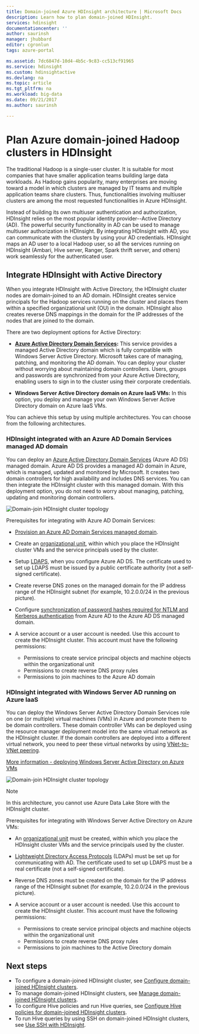 ```yaml
---
title: Domain-joined Azure HDInsight architecture | Microsoft Docs
description: Learn how to plan domain-joined HDInsight.
services: hdinsight
documentationcenter: ''
author: saurinsh
manager: jhubbard
editor: cgronlun
tags: azure-portal

ms.assetid: 7dc6847d-10d4-4b5c-9c83-cc513cf91965
ms.service: hdinsight
ms.custom: hdinsightactive
ms.devlang: na
ms.topic: article
ms.tgt_pltfrm: na
ms.workload: big-data
ms.date: 09/21/2017
ms.author: saurinsh

---
```

# Plan Azure domain-joined Hadoop clusters in HDInsight

The traditional Hadoop is a single-user cluster. It is suitable for most companies that have smaller application teams building large data workloads. As Hadoop gains popularity, many enterprises are moving toward a model in which clusters are managed by IT teams and multiple application teams share clusters. Thus, functionalities involving multiuser clusters are among the most requested functionalities in Azure HDInsight.

Instead of building its own multiuser authentication and authorization, HDInsight relies on the most popular identity provider--Active Directory (AD). The powerful security functionality in AD can be used to manage multiuser authorization in HDInsight. By integrating HDInsight with AD, you can communicate with the clusters by using your AD credentials. HDInsight maps an AD user to a local Hadoop user, so all the services running on HDInsight (Ambari, Hive server, Ranger, Spark thrift server, and others) work seamlessly for the authenticated user.

## Integrate HDInsight with Active Directory

When you integrate HDInsight with Active Directory, the HDInsight cluster nodes are domain-joined to an AD domain. HDInsight creates service principals for the Hadoop services running on the cluster and places them within a specified organizational unit (OU) in the domain. HDInsight also creates reverse DNS mappings in the domain for the IP addresses of the nodes that are joined to the domain.

There are two deployment options for Active Directory:
* **[Azure Active Directory Domain Services](../active-directory-domain-services/active-directory-ds-overview.md):** This service provides a managed Active Directory domain which is fully compatible with Windows Server Active Directory. Microsoft takes care of managing, patching, and monitoring the AD domain. You can deploy your cluster without worrying about maintaining domain controllers. Users, groups and passwords are synchronized from your Azure Active Directory, enabling users to sign in to the cluster using their corporate credentials.

* **Windows Server Active Directory domain on Azure IaaS VMs:** In this option, you deploy and manage your own Windows Server Active Directory domain on Azure IaaS VMs. 

You can achieve this setup by using multiple architectures. You can choose from the following architectures.


### HDInsight integrated with an Azure AD Domain Services managed AD domain
You can deploy an [Azure Active Directory Domain Services](../active-directory-domain-services/active-directory-ds-overview.md) (Azure AD DS) managed domain. Azure AD DS provides a managed AD domain in Azure, which is managed, updated and monitored by Microsoft. It creates two domain controllers for high availability and includes DNS services. You can then integrate the HDInsight cluster with this managed domain. With this deployment option, you do not need to worry about managing, patching, updating and monitoring domain controllers.

![Domain-join HDInsight cluster topology](./media/hdinsight-domain-joined-architecture/hdinsight-domain-joined-architecture_2.png)

Prerequisites for integrating with Azure AD Domain Services:

* [Provision an Azure AD Domain Services managed domain](../active-directory-domain-services/active-directory-ds-getting-started.md).
* Create an [organizational unit](../active-directory-domain-services/active-directory-ds-admin-guide-create-ou.md), within which you place the HDInsight cluster VMs and the service principals used by the cluster.
* Setup [LDAPS](../active-directory-domain-services/active-directory-ds-admin-guide-configure-secure-ldap.md), when you configure Azure AD DS. The certificate used to set up LDAPS must be issued by a public certificate authority (not a self-signed certificate).
* Create reverse DNS zones on the managed domain for the IP address range of the HDInsight subnet (for example, 10.2.0.0/24 in the previous picture).
* Configure [synchronization of password hashes required for NTLM and Kerberos authentication](../active-directory-domain-services/active-directory-ds-getting-started-password-sync.md) from Azure AD to the Azure AD DS managed domain.
* A service account or a user account is needed. Use this account to create the HDInsight cluster. This account must have the following permissions:

    - Permissions to create service principal objects and machine objects within the organizational unit
    - Permissions to create reverse DNS proxy rules
    - Permissions to join machines to the Azure AD domain


### HDInsight integrated with Windows Server AD running on Azure IaaS

You can deploy the Windows Server Active Directory Domain Services role on one (or multiple) virtual machines (VMs) in Azure and promote them to be domain controllers. These domain controller VMs can be deployed using the resource manager deployment model into the same virtual network as the HDInsight cluster. If the domain controllers are deployed into a different virtual network, you need to peer these virtual networks by using [VNet-to-VNet peering](../virtual-network/virtual-network-create-peering.md). 

[More information - deploying Windows Server Active Directory on Azure VMs](../active-directory/virtual-networks-windows-server-active-directory-virtual-machines.md)

![Domain-join HDInsight cluster topology](./media/hdinsight-domain-joined-architecture/hdinsight-domain-joined-architecture_1.png)

> [!NOTE]
> In this architecture, you cannot use Azure Data Lake Store with the HDInsight cluster.


Prerequisites for integrating with Windows Server Active Directory on Azure VMs:

* An [organizational unit](../active-directory-domain-services/active-directory-ds-admin-guide-create-ou.md) must be created, within which you place the HDInsight cluster VMs and the service principals used by the cluster.
* [Lightweight Directory Access Protocols](../active-directory-domain-services/active-directory-ds-admin-guide-configure-secure-ldap.md) (LDAPs) must be set up for communicating with AD. The certificate used to set up LDAPS must be a real certificate (not a self-signed certificate).
* Reverse DNS zones must be created on the domain for the IP address range of the HDInsight subnet (for example, 10.2.0.0/24 in the previous picture).
* A service account or a user account is needed. Use this account to create the HDInsight cluster. This account must have the following permissions:

    - Permissions to create service principal objects and machine objects within the organizational unit
    - Permissions to create reverse DNS proxy rules
    - Permissions to join machines to the Active Directory domain


## Next steps
* To configure a domain-joined HDInsight cluster, see [Configure domain-joined HDInsight clusters](hdinsight-domain-joined-configure.md).
* To manage domain-joined HDInsight clusters, see [Manage domain-joined HDInsight clusters](hdinsight-domain-joined-manage.md).
* To configure Hive policies and run Hive queries, see [Configure Hive policies for domain-joined HDInsight clusters](hdinsight-domain-joined-run-hive.md).
* To run Hive queries by using SSH on domain-joined HDInsight clusters, see [Use SSH with HDInsight](hdinsight-hadoop-linux-use-ssh-unix.md).
